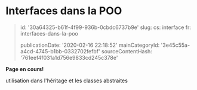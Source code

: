 Interfaces dans la POO
======================

> id: '30a64325-b61f-4f99-936b-0cbdc6737b9e'
> slug:
> 	cs: interface
> 	fr: interfaces-dans-la-poo
> 
> publicationDate: '2020-02-16 22:18:52'
> mainCategoryId: '3e45c55a-a4cd-4745-b1bb-0332702fefbf'
> sourceContentHash: '761eef4f031a1d756e9833cd245c378e'

**Page en cours!**

utilisation dans l'héritage et les classes abstraites
